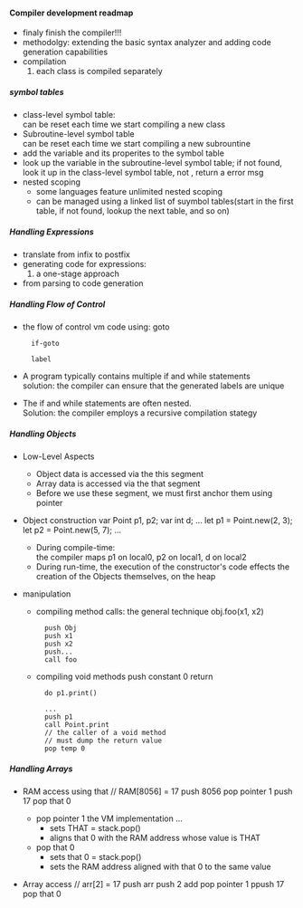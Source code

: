 #### Compiler development readmap
* finaly finish the compiler!!!
* methodolgy: extending the basic syntax analyzer and adding code generation capabilities
* compilation  
    1. each class is compiled separately  


##### symbol tables
* class-level symbol table:   
can be reset each time we start compiling a new class
* Subroutine-level symbol table  
can be reset each time we start compiling a new subrountine
* add the variable and its properites to the symbol table
* look up the variable in the subroutine-level symbol table; if not found, look it up in the class-level symbol table, not , return a error msg
* nested scoping
    - some languages feature unlimited nested scoping
    - can be managed using a linked list of suymbol tables(start in the first table, if not found, lookup the next table, and so on)

##### Handling Expressions
* translate from infix to postfix
* generating code for expressions:
    1. a one-stage approach
* from parsing to code generation

##### Handling Flow of Control
* the flow of control vm code using:
        goto

        if-goto

        label
* A program typically contains multiple if and while statements  
solution: the compiler can ensure that the generated labels are unique
* The if and while statements are often nested.  
Solution: the compiler employs a recursive compilation stategy


##### Handling Objects
* Low-Level Aspects
    - Object data is accessed via the this segment
    - Array data is accessed via the that segment
    - Before we use these segment, we must first anchor them using pointer

* Object construction
        var Point p1, p2;
        var int d;
        ...
        let p1 = Point.new(2, 3);
        let p2 = Point.new(5, 7);
        ...
    - During compile-time:  
    the compiler maps p1 on local0, p2 on local1, d on local2
    - During run-time, the execution of the constructor's code effects the creation of the Objects themselves, on the heap

* manipulation
    - compiling method calls: the general technique
            obj.foo(x1, x2)

            push Obj
            push x1
            push x2
            push...
            call foo
    - compiling void methods
            push constant 0
            return

            do p1.print()

            ...
            push p1
            call Point.print
            // the caller of a void method
            // must dump the return value
            pop temp 0

##### Handling Arrays
* RAM access using that
        // RAM[8056] = 17
        push 8056
        pop pointer 1
        push 17
        pop that 0
    - pop pointer 1
    the VM implementation ...
        * sets THAT = stack.pop()
        * aligns that 0 with the RAM address whose value is THAT
    - pop that 0
        * sets that 0 = stack.pop()
        * sets the RAM address aligned with that 0 to the same value

* Array access
        // arr[2] = 17
        push arr
        push 2
        add
        pop pointer 1
        ppush 17
        pop that 0
